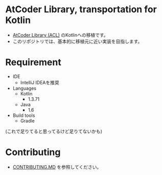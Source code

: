 # AtCoder Library, transportation for Kotlin

- [AtCoder Library (ACL)](https://atcoder.jp/posts/517) のKotlinへの移植です。  
- このリポジトリでは、基本的に移植元に近い実装を目指します。  

# Requirement

- IDE
    - IntelliJ IDEAを推奨 
- Languages
    - Kotlin
        - 1.3.71
    - Java
        - 1.6
- Build tools
    - Gradle

(これで足りてると思ってるけど足りてないかも)

# Contributing

- [CONTRIBUTING.MD](CONTRIBUTING.md) を参照してください。
